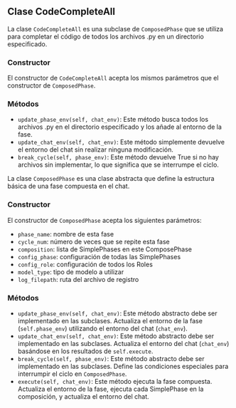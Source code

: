 ## Clase CodeCompleteAll

La clase `CodeCompleteAll` es una subclase de `ComposedPhase` que se utiliza para completar el código de todos los archivos .py en un directorio especificado.

### Constructor

El constructor de `CodeCompleteAll` acepta los mismos parámetros que el constructor de `ComposedPhase`.

### Métodos

- `update_phase_env(self, chat_env)`: Este método busca todos los archivos .py en el directorio especificado y los añade al entorno de la fase.
- `update_chat_env(self, chat_env)`: Este método simplemente devuelve el entorno del chat sin realizar ninguna modificación.
- `break_cycle(self, phase_env)`: Este método devuelve True si no hay archivos sin implementar, lo que significa que se interrumpe el ciclo.

La clase `ComposedPhase` es una clase abstracta que define la estructura básica de una fase compuesta en el chat.

### Constructor

El constructor de `ComposedPhase` acepta los siguientes parámetros:

- `phase_name`: nombre de esta fase
- `cycle_num`: número de veces que se repite esta fase
- `composition`: lista de SimplePhases en este ComposePhase
- `config_phase`: configuración de todas las SimplePhases
- `config_role`: configuración de todos los Roles
- `model_type`: tipo de modelo a utilizar
- `log_filepath`: ruta del archivo de registro

### Métodos

- `update_phase_env(self, chat_env)`: Este método abstracto debe ser implementado en las subclases. Actualiza el entorno de la fase (`self.phase_env`) utilizando el entorno del chat (`chat_env`).
- `update_chat_env(self, chat_env)`: Este método abstracto debe ser implementado en las subclases. Actualiza el entorno del chat (`chat_env`) basándose en los resultados de `self.execute`.
- `break_cycle(self, phase_env)`: Este método abstracto debe ser implementado en las subclases. Define las condiciones especiales para interrumpir el ciclo en `ComposedPhase`.
- `execute(self, chat_env)`: Este método ejecuta la fase compuesta. Actualiza el entorno de la fase, ejecuta cada SimplePhase en la composición, y actualiza el entorno del chat.
